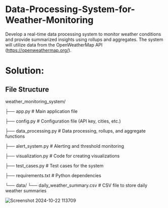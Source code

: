 # Data-Processing-System-for-Weather-Monitoring
Develop a real-time data processing system to monitor weather conditions and provide summarized insights using rollups and aggregates. The system will utilize data from the OpenWeatherMap API (https://openweathermap.org/).


# Solution:
## File Structure
weather_monitoring_system/

├── app.py                       # Main application file

├── config.py                    # Configuration file (API key, cities, etc.)

├── data_processing.py            # Data processing, rollups, and aggregate functions

├── alert_system.py               # Alerting and threshold monitoring

├── visualization.py              # Code for creating visualizations

├── test_cases.py                 # Test cases for the system

├── requirements.txt              # Python dependencies

└── data/
      └── daily_weather_summary.csv  # CSV file to store daily weather summaries

![Screenshot 2024-10-22 113709](https://github.com/user-attachments/assets/c5a7308c-666d-4a8b-84f8-625d96ac3737)
